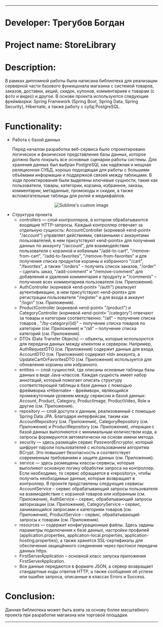 ____

# __Developer__: Трегубов Богдан

# __Project name__: StoreLibrary

# __Description__:

В рамках дипломной работы была написана библиотека для реализации серверной части базового функицонала магазина с системой товаров, заказов, доставки, акций, скидок, купонов, комментариев к товарам (с фото и видео) и другое. В основе проекта используются следующие фреймворки: Spring Framework (Spring Boot, Spring Data, Spring Security), Hibernate; а также работу с субд PostgreSQL.

# __Functionality__:

-	Работа с базой данных

 	Перед началом разработки веб-сервиса было спроектировано логическое и физическое представление базы данных, которое должно было покрыть все основные сценарии работы системы. Для хранения данных был выбран PostgreSQL как надёжная и мощная реляционная СУБД, хорошо подходящая для работы с большими объёмами информации и поддержкой связей между таблицами. В ходе проектирования были выделены ключевые сущности, такие как пользователи, товары, категории, корзина, избранное, заказы, комментарии, метаданные, промокоды и скидки, а также вспомогательные таблицы для ролей и медиафайлов. 

<p align="center">
  <img src="https://github.com/user-attachments/assets/2cbed464-ec9a-46b2-8f02-d665c4f93363?raw=true" alt="Sublime's custom image"/>
</p>


-	Структура проекта
    - controllers — слой контроллеров, в котором обрабатываются входящие HTTP-запросы. Каждый контроллер отвечает за отдельную сущность: AccountController (корневой «end-point» "/account") управляет действиями, связанными с аккаунтами пользователей, в нем присутствуют «end-points» для получения данных по аккаунту "/account", для взаимодействия пользователя с корзиной и избанным "/add-to-cart", "/remove-from-cart", "/add-to-favorites", "/remove-from-favorites" и для получения списка продуктов корзины и избранного "/cart", "/favorites", а также "/orders" – получить список заказов,  "/order" – сделать заказ, "/add-comment" и "/remove-comment" для добавления и удаления комментария к продукту и "/comments" – получение всех комментариев пользователя (см. Приложения).
    - AuthController (корневой «end-point» "/auth") реализует аутентификацию, в нем присутствуют «end-points» для регистрации пользователя "/register" и для входа в аккаунт "/login" (см. Приложения).
    - ProductController (корневой «end-point» "/product") и CategoryController (корневой «end-point» "/category") отвечают за товары и категории соответственно: "/all" – получение списка товаров , "/by-category/{id}" – получение списка товаров по категории (см. Приложения) и "/all" – получение списка категорий (см. Приложения).
    - DTOs (Data Transfer Objects) — объекты, которые используются для передачи данных между клиентом и сервером. Например, AuthRequestDTO (см. Приложения) содержит данные для входа, AccountDTO (см. Приложения) содержит «Id» аккаунта, а UpdateCartOrFavoritesDTO (см. Приложения) используется для обновления корзины или избранного.
    - entities — слой сущностей, где описаны основные таблицы базы данных в виде Java-классов. Каждая сущность имеет набор аннотаций, который помогает описать структуру соответствующей таблицы в базе данных с помощью фреймворка «Hibernate» - фреймворк, являющийся промежуточным уровнем между сервисом и базой данных: Account, Product, Category, ProductImage, ProductVideo, Role и другие (см. Приложения).
    - repository — слой доступа к данным, реализованный с помощью Spring Data JPA. Благодаря интерфейсам, таким как AccountRepository (см. Приложения), CategoryRepository (см. Приложения) и ProductRepository (см. Приложения), операции с базой данных выполняются с минимальным количеством кода, а запросы формируются автоматически на основе имени метода.
    - security — здесь размещён сервис PasswordEncryptor, который шифрует пароли пользователей с использованием алгоритма BCrypt. Это повышает безопасность и соответствует современным требованиям к защите данных (см. Приложения).
    - service — здесь размещены классы-сервисы, которые выполняют основную логику обработки запроса на контроллер. Если необходимо, то сервис обращается в «repository», чтобы получить необходимые данные, которые возвращает в контроллер. В проекте представлены следующие сервисы: AccountService – сервис обрабатывающий запросы пользователя на взаимодействие с корзиной товаров или избранным (см. Приложения), AuthService – сервис, обрабатывающий запросы авторизации (см. Приложения), CategoryService – сервис, занимающийся запросами к категориям товаров (см. Приложения), ProductService – сервис, обрабатывающий запросы к товарам (см. Приложения).
    - resources — содержит конфигурационные файлы. Здесь заданы параметры подключения к базе данных, настройки профилей (application.properties, application-local.properties, application-hosting.properties), а также хранятся SSL-сертификаты для обеспечения защищённого соединения через протокол передачи данных https.
    - FirstServerApplication – основной класс запуска приложения FirstServerApplication.
    - Все данные передаются в формате JSON, а сервер возвращает стандартные коды ответов HTTP, а также сообщения об успехе или ошибке запроса, описанные в классах Errors и Success.


# __Сonclusion__:

Данная библиотека может быть взята за основу более масштабного проекта при разработке магаизна или торговой площадки.

____
